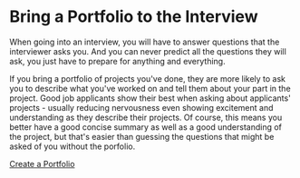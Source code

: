 # Bring a Portfolio to the Interview

When going into an interview, you will have to answer questions that the interviewer asks you. And you can never predict all the questions they will ask, you just have to prepare for anything and everything.

If you bring a portfolio of projects you've done, they are more likely to ask you to describe what you've worked on and tell them about your part in the project. Good job applicants show their best when asking about applicants' projects - usually reducing nervousness even showing excitement and understanding as they describe their projects. Of course, this means you better have a good concise summary as well as a good understanding of the project, but that's easier than guessing the questions that might be asked of you without the porfolio.

[Create a Portfolio](/common-ideas/portfolio)
